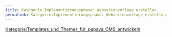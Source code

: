 ```yaml
---
title: Kategorie:Implementierungsphase: Webseitenvorlage erstellen
permalink: Kategorie:Implementierungsphase:_Webseitenvorlage_erstellen/
---
```


[Kategorie:Templates_und_Themes_für_papaya_CMS_entwickeln](export_de/Kategorie:Templates_und_Themes_für_papaya_CMS_entwickeln.md)